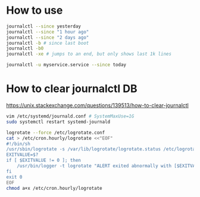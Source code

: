 # How to use

```bash
journalctl --since yesterday
journalctl --since "1 hour ago"
journalctl --since "2 days ago"
journalctl -b # since last boot
journalctl -b0
journalctl -xe # jumps to an end, but only shows last 1k lines

journalctl -u myservice.service --since today
```

# How to clear journalctl DB

https://unix.stackexchange.com/questions/139513/how-to-clear-journalctl

```bash
vim /etc/systemd/journald.conf # SystemMaxUse=1G
sudo systemctl restart systemd-journald

logrotate --force /etc/logrotate.conf
cat > /etc/cron.hourly/logrotate <<"EOF"
#!/bin/sh
/usr/sbin/logrotate -s /var/lib/logrotate/logrotate.status /etc/logrotate.conf
EXITVALUE=$?
if [ $EXITVALUE != 0 ]; then
    /usr/bin/logger -t logrotate "ALERT exited abnormally with [$EXITVALUE]"
fi
exit 0
EOF
chmod a+x /etc/cron.hourly/logrotate
```
